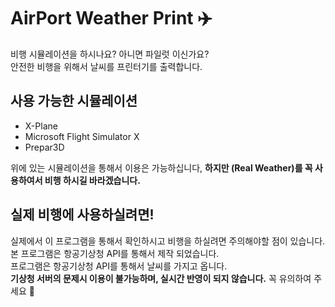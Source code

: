 # AirPort Weather Print ✈️

비행 시뮬레이션을 하시나요? 아니면 파일럿 이신가요?  
안전한 비행을 위해서 날씨를 프린터기를 출력합니다.  

## 사용 가능한 시뮬레이션
- X-Plane 
- Microsoft Flight Simulator X
- Prepar3D

위에 있는 시뮬레이션을 통해서 이용은 가능하십니다, **하지만 (Real Weather)를 꼭 사용하여서 비행 하시길 바라겠습니다.**  

## 실제 비행에 사용하실려면!
실제에서 이 프로그램을 통해서 확인하시고 비행을 하실려면 주의해야할 점이 있습니다.  
본 프로그램은 항공기상청 API를 통해서 제작 되었습니다.  
프로그램은 항공기상청 API를 통해서 날씨를 가지고 옵니다.  
**기상청 서버의 문제시 이용이 불가능하며, 실시간 반영이 되지 않습니다.**
꼭 유의하여 주세요 🚧
